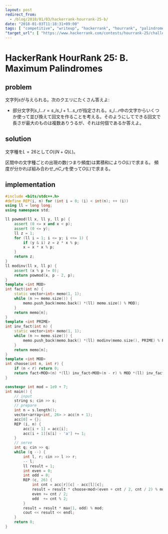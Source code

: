 ```yaml
---
layout: post
redirect_from:
  - /blog/2018/01/03/hackerrank-hourrank-25-b/
date: "2018-01-03T11:18:31+09:00"
tags: [ "competitive", "writeup", "hackerrank", "hourrank", "palindrome" ]
"target_url": [ "https://www.hackerrank.com/contests/hourrank-25/challenges/maximum-palindromes" ]
---
```


# HackerRank HourRank 25: B. Maximum Palindromes

## problem

文字列$s$が与えられる。次のクエリにたくさん答えよ:

-   部分文字列$s\_{l \dots r} = s\_l s\_{l+1} \dots s\_r$が指定される。$s\_{l \dots r}$中の文字からいくつか使って並び換えて回文を作ることを考える。そのようにしてできる回文で長さが最大のものは複数ありうるが、それは何個であるか答えよ。

## solution

文字種を$L = 26$として$O((N + Q)L)$。

区間中の文字種ごとの出現の数(つまり頻度)は累積和により$O(L)$で求まる。
頻度が分かれば組み合わせ${}\_nC\_r$を使って$O(L)$で求まる。

## implementation

``` c++
#include <bits/stdc++.h>
#define REP(i, n) for (int i = 0; (i) < int(n); ++ (i))
using ll = long long;
using namespace std;

ll powmod(ll x, ll y, ll p) {
    assert (0 <= x and x < p);
    assert (0 <= y);
    ll z = 1;
    for (ll i = 1; i <= y; i <<= 1) {
        if (y & i) z = z * x % p;
        x = x * x % p;
    }
    return z;
}
ll modinv(ll x, ll p) {
    assert (x % p != 0);
    return powmod(x, p - 2, p);
}
template <int MOD>
int fact(int n) {
    static vector<int> memo(1, 1);
    while (n >= memo.size()) {
        memo.push_back(memo.back() *(ll) memo.size() % MOD);
    }
    return memo[n];
}
template <int PRIME>
int inv_fact(int n) {
    static vector<int> memo(1, 1);
    while (n >= memo.size()) {
        memo.push_back(memo.back() *(ll) modinv(memo.size(), PRIME) % PRIME);
    }
    return memo[n];
}
template <int MOD>
int choose(int n, int r) {
    if (n < r) return 0;
    return fact<MOD>(n) *(ll) inv_fact<MOD>(n - r) % MOD *(ll) inv_fact<MOD>(r) % MOD;
}

constexpr int mod = 1e9 + 7;
int main() {
    // input
    string s; cin >> s;
    // prepare
    int n = s.length();
    vector<array<int, 26> > acc(n + 1);
    acc[0] = {};
    REP (i, n) {
        acc[i + 1] = acc[i];
        acc[i + 1][s[i] - 'a'] += 1;
    }
    // serve
    int q; cin >> q;
    while (q --) {
        int l, r; cin >> l >> r;
        -- l;
        ll result = 1;
        int even = 0;
        int odd = 0;
        REP (c, 26) {
            int cnt = acc[r][c] - acc[l][c];
            result = result * choose<mod>(even + cnt / 2, cnt / 2) % mod;
            even += cnt / 2;
            odd  += cnt % 2;
        }
        result = result * max(1, odd) % mod;
        cout << result << endl;
    }
    return 0;
}
```
